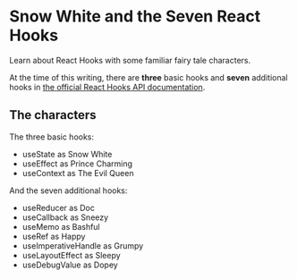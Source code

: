 # Snow White and the Seven React Hooks

Learn about React Hooks with some familiar fairy tale characters.

At the time of this writing,
there are **three** basic hooks
and **seven** additional hooks in
[the official React Hooks API documentation](https://reactjs.org/docs/hooks-reference.html).

## The characters

The three basic hooks:

- useState as Snow White
- useEffect as Prince Charming
- useContext as The Evil Queen

And the seven additional hooks:

- useReducer as Doc
- useCallback as Sneezy
- useMemo as Bashful
- useRef as Happy
- useImperativeHandle as Grumpy
- useLayoutEffect as Sleepy
- useDebugValue as Dopey
